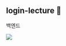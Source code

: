 ## login-lecture 🦣

백엔드

<a href="https://hits.seeyoufarm.com"><img src="https://hits.seeyoufarm.com/api/count/incr/badge.svg?url=https%3A%2F%2Fgithub.com%2Fjuuuuung%2F&count_bg=%23747474&title_bg=%232F2F2F&icon=github.svg&icon_color=%23E7E7E7&title=github&edge_flat=false"/></a>
